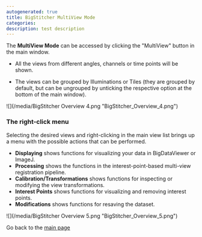 ```yaml
---
autogenerated: true
title: BigStitcher MultiView Mode
categories: 
description: test description
---
```


The **MultiView Mode** can be accessed by clicking the "MultiView" button in the main window.

-   All the views from different angles, channels or time points will be shown.

<!-- -->

-   The views can be grouped by Illuminations or Tiles (they are grouped by default, but can be ungrouped by unticking the respective option at the bottom of the main window).

![](/media/BigStitcher Overview 4.png "BigStitcher_Overview_4.png")

### The right-click menu

Selecting the desired views and right-clicking in the main view list brings up a menu with the possible actions that can be performed.

-   **Displaying** shows functions for visualizing your data in BigDataViewer or ImageJ.
-   **Processing** shows the functions in the interest-point-based multi-view registration pipeline.
-   **Calibration/Transformations** shows functions for inspecting or modifying the view transformations.
-   **Interest Points** shows functions for visualizing and removing interest points.
-   **Modifications** shows functions for resaving the dataset.

![](/media/BigStitcher Overview 5.png "BigStitcher_Overview_5.png")

Go back to the [main page](BigStitcher#Documentation)
